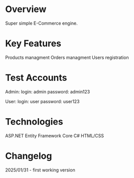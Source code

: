 # Overview

Super simple E-Commerce engine.

# Key Features

Products managment
Orders managment
Users registration

# Test Accounts

Admin:
login: admin
password: admin123

User:
login: user
password: user123


# Technologies

ASP.NET
Entity Framework Core
C#
HTML/CSS

# Changelog

2025/01/31 - first working version
